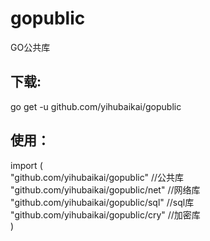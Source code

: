 # gopublic
GO公共库



下载:
-----------------
go get -u github.com/yihubaikai/gopublic



使用：
-----------------
import (<br>
        "github.com/yihubaikai/gopublic"     //公共库<br>
        "github.com/yihubaikai/gopublic/net" //网络库<br>
        "github.com/yihubaikai/gopublic/sql" //sql库<br>
        "github.com/yihubaikai/gopublic/cry" //加密库<br>
)
